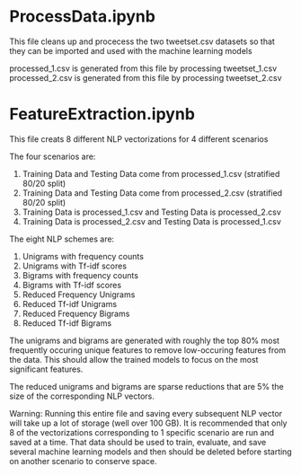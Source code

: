 # ProcessData.ipynb

This file cleans up and procecess the two tweetset.csv datasets so that they can be imported and used with the machine learning models

processed_1.csv is generated from this file by processing tweetset_1.csv
processed_2.csv is generated from this file by processing tweetset_2.csv

# FeatureExtraction.ipynb

This file creats 8 different NLP vectorizations for 4 different scenarios

The four scenarios are:

1) Training Data and Testing Data come from processed_1.csv (stratified 80/20 split)
2) Training Data and Testing Data come from processed_2.csv (stratified 80/20 split)
3) Training Data is processed_1.csv and Testing Data is processed_2.csv
4) Training Data is processed_2.csv and Testing Data is processed_1.csv

The eight NLP schemes are:

1) Unigrams with frequency counts
2) Unigrams with Tf-idf scores
3) Bigrams with frequency counts
4) Bigrams with Tf-idf scores
5) Reduced Frequency Unigrams
6) Reduced Tf-idf Unigrams
7) Reduced Frequency Bigrams
8) Reduced Tf-idf Bigrams

The unigrams and bigrams are generated with roughly the top 80% most frequently occuring unique features to remove low-occuring features from the data. This should allow the trained models to focus on the most significant features.

The reduced unigrams and bigrams are sparse reductions that are 5% the size of the corresponding NLP vectors.

Warning: Running this entire file and saving every subsequent NLP vector will take up a lot of storage (well over 100 GB). It is recommended that only 8 of the vectorizations corresponding to 1 specific scenario are run and saved at a time. That data should be used to train, evaluate, and save several machine learning models and then should be deleted before starting on another scenario to conserve space.
